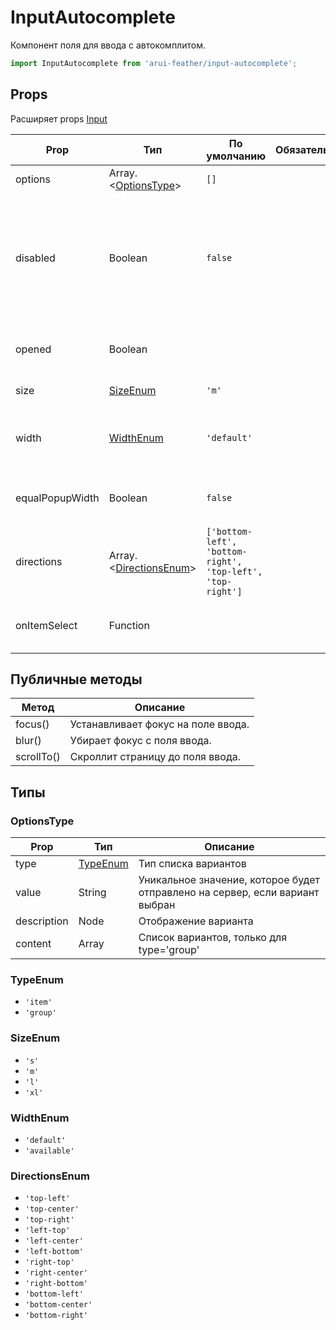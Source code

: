 # InputAutocomplete

Компонент поля для ввода с автокомплитом.

```javascript
import InputAutocomplete from 'arui-feather/input-autocomplete';
```




## Props
Расширяет props [Input](../input)

| Prop  | Тип  | По умолчанию | Обязательный | Описание |
| ----- | ---- | ------------ | ------------ |----------|
| options | Array.<[OptionsType](#OptionsType)> | `[]`  |  | Список вариантов выбора |
| disabled | Boolean | `false`  |  | Управление возможностью изменения атрибута компонента, установка соответствующего класса-модификатора для оформления |
| opened | Boolean |  |  | Управление видимостью выпадающего списка |
| size | [SizeEnum](#SizeEnum) | `'m'`  |  | Размер компонента |
| width | [WidthEnum](#WidthEnum) | `'default'`  |  | Управление возможностью компонента занимать всю ширину родителя |
| equalPopupWidth | Boolean | `false`  |  | Ширинa выпадающего списка равна ширине инпута |
| directions | Array.<[DirectionsEnum](#DirectionsEnum)> | `['bottom-left', 'bottom-right', 'top-left', 'top-right']`  |  | Направления, в которые может открываться попап компонента |
| onItemSelect | Function |  |  | Обработчик выбора пункта в выпадающем меню |





## Публичные методы
| Метод  | Описание |
| ------ | -------- |
| focus() | Устанавливает фокус на поле ввода. |
| blur() | Убирает фокус с поля ввода. |
| scrollTo() | Скроллит страницу до поля ввода. |





## Типы




### <a id="OptionsType"></a>OptionsType

| Prop  | Тип  | Описание |
| ----- | ---- |----------|
| type | [TypeEnum](#TypeEnum) | Тип списка вариантов |
| value | String | Уникальное значение, которое будет отправлено на сервер, если вариант выбран |
| description | Node | Отображение варианта |
| content | Array | Список вариантов, только для type='group' |







### <a id="TypeEnum"></a>TypeEnum

 * `'item'`
 * `'group'`


### <a id="SizeEnum"></a>SizeEnum

 * `'s'`
 * `'m'`
 * `'l'`
 * `'xl'`


### <a id="WidthEnum"></a>WidthEnum

 * `'default'`
 * `'available'`


### <a id="DirectionsEnum"></a>DirectionsEnum

 * `'top-left'`
 * `'top-center'`
 * `'top-right'`
 * `'left-top'`
 * `'left-center'`
 * `'left-bottom'`
 * `'right-top'`
 * `'right-center'`
 * `'right-bottom'`
 * `'bottom-left'`
 * `'bottom-center'`
 * `'bottom-right'`
